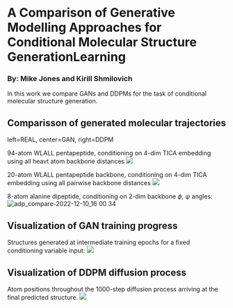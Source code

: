# A Comparison of Generative Modelling Approaches for Conditional Molecular Structure GenerationLearning

### By: Mike Jones and Kirill Shmilovich

In this work we compare GANs and DDPMs for the task of conditional molecular structure generation.

## Comparisson of generated molecular trajectories

left=REAL, center=GAN, right=DDPM

94-atom WLALL pentapeptide, conditioning on 4-dim TICA embedding using all heavt atom backbone distances
![ ](imgs/pep_aa_compare.gif)

20-atom WLALL pentapeptide backbone, conditioning on 4-dim TICA embedding using all pairwise backbone distances
![ ](imgs/pep_bb_compare.gif)

8-atom alanine dipeptide, conditioning on 2-dim backbone $\phi$, $\psi$ angles:
![adp_compare-2022-12-10_16 00 34](https://user-images.githubusercontent.com/40403472/206876984-b55f8022-8a6b-4ef5-8ed3-f7d8151a9ca5.gif)

## Visualization of GAN training progress

Structures generated at intermediate training epochs for a fixed conditioning variable input:
![ ](imgs/gan_progress.gif)

## Visualization of DDPM diffusion process

Atom positions throughout the 1000-step diffusion process arriving at the final predicted structure.
![ ](imgs/diffusion_progress.gif)
